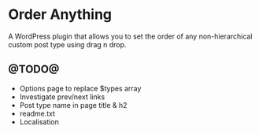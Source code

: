 # Order Anything

A WordPress plugin that allows you to set the order of any non-hierarchical custom post type using drag n drop.

## @TODO@

* Options page to replace $types array
* Investigate prev/next links
* Post type name in page title & h2
* readme.txt
* Localisation
